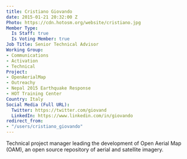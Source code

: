 ```yaml
---
title: Cristiano Giovando
date: 2015-01-21 20:32:00 Z
Photo: https://cdn.hotosm.org/website/cristiano.jpg
Member Type:
  Is Staff: true
  Is Voting Member: true
Job Title: Senior Technical Advisor
Working Group:
- Communications
- Activation
- Technical
Project:
- OpenAerialMap
- Outreachy
- Nepal 2015 Earthquake Response
- HOT Training Center
Country: Italy
Social Media (Full URL):
  Twitter: https://twitter.com/giovand
  LinkedIn: https://www.linkedin.com/in/giovando
redirect_from:
- "/users/cristiano_giovando"
---
```


<p>Technical project manager leading the development of Open Aerial Map (OAM), an open source repository of aerial and satellite imagery.</p>
